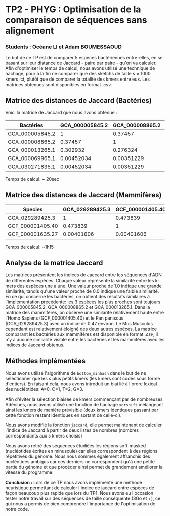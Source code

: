 # TP2 - PHYG : Optimisation de la comparaison de séquences sans alignement


### Students : Océane LI et Adam BOUMESSAOUD


Le but de ce TP est de comparer 5 espèces bactériennes entre-elles, en se basant sur leur distance de Jaccard - paire par paire - qu'on va calculer. Afin d'optimiser le temps de calcul, nous avons utilisé une technique de hachage, pour à la fin ne comparer que des sketchs de taille *s* = 1000 kmers ici, plutôt que de comparer la totalité des kmers entre eux. Les matrices obtenues sont disponibles en format *.csv*.


## Matrice des distances de Jaccard (Bactéries)

Voici la matrice de Jaccard que nous avons obtenue :

| Bactéries       |   GCA_000005845.2 |   GCA_000008865.2 |   GCA_000013265.1 |   GCA_000069965.1 |   GCA_030271835.1 |
|-----------------|-------------------|-------------------|-------------------|-------------------|-------------------|
| GCA_000005845.2 |        1          |        0.37457    |        0.302932   |        0.00452034 |        0.00452034 |
| GCA_000008865.2 |        0.37457    |        1          |        0.276324   |        0.00351229 |        0.00351229 |
| GCA_000013265.1 |        0.302932   |        0.276324   |        1          |        0.00401606 |        0.00401606 |
| GCA_000069965.1 |        0.00452034 |        0.00351229 |        0.00401606 |        1          |        0.0465725  |
| GCA_030271835.1 |        0.00452034 |        0.00351229 |        0.00401606 |        0.0465725  |        1          |

Temps de calcul: ~ 20sec

## Matrice des distances de Jaccard (Mammifères)

| Species          |   GCA_029289425.3 |   GCF_000001405.40 |   GCF_000001635.27 |
|------------------|-------------------|--------------------|--------------------|
| GCA_029289425.3  |        1          |         0.473839   |         0.00401606 |
| GCF_000001405.40 |        0.473839   |         1          |         0.00401606 |
| GCF_000001635.27 |        0.00401606 |         0.00401606 |         1          |

Temps de calcul: ~1h15

## Analyse de la matrice Jaccard

Les matrices présentent les indices de Jaccard entre les séquences d'ADN de différentes espèces. Chaque valeur représente la similarité entre les k-mers des espèces une à une. Une valeur proche de 1.0 indique une grande similarité, tandis qu'une valeur proche de 0.0 indique une faible similarité.
En ce qui concerne les bactéries, on obtient des résultats similaires à l'implémentation précédente: les 3 espèces les plus proches sont toujours GCA_000005845.2, GCA_000008865.2 et GCA_000013265.1.
Dans la matrice des mammifères, on observe une similarité relativement haute entre l'Homo Sapiens (GCF_000001405.40) et le Pan paniscus (GCA_029289425.3) avec un indice de 0.47 environ. Le Mus Musculus cependant est relativement éloigné des deux autres espèces.
La matrice comparant les bactéries aux mammifères est disponible en format *.csv*, il n'y a aucune similarité visible entre les bactéries et les mammifères avec les indices de Jaccard obtenus.

## Méthodes implémentées

Nous avons utilisé l'algorithme de `bottom_minhash` dans le but de ne sélectionner que les *s* plus petits kmers (les kmers sont codés sous forme d'entiers). En faisant cela, nous avons introduit un biai lié à l'ordre lexical des nucléotides: A=0, C=1, T=2, G=3. 

Afin d'éviter la sélection biaisée de kmers commençant par de nombreuses Adénines, nous avons utilisé une fonction de hachage `xorshift` mélangeant ainsi les kmers de manière prévisible (deux kmers identiques passant par cette fonction restent identiques en sortant de celle-ci).

Nous avons modifié la fonction `jaccard`, elle permet maintenant de calculer l'indice de Jaccard à partir de deux listes de nombres (nombres correspondants aux *s* kmers choisis)

Nous avons retiré des séquences étudiées les régions soft-masked (nucléotides écrites en minuscule) car elles correspondent à des régions répétitives du génome. Nous nous sommes également affranchis des nucléotides ambigus car ces derniers ne correspondent qu'à une petite partie du génome et que procéder ainsi permet de grandement améliorer la vitesse du programme.

**Conclusion :** Lors de ce TP nous avons implémenté une méthode heuristique permettant de calculer l'indice de jaccard entre espèces de façon beaucoup plus rapide que lors du TP1. Nous avons eu l'occasion tester notre travail sur des séquences de taille conséquente (3Go et +), ce qui nous a permis de bien comprendre l'importance de l'optimisation de notre code.
